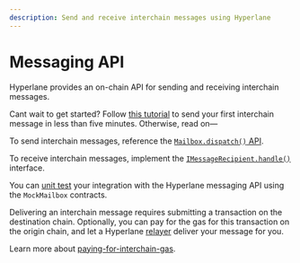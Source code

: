 ```yaml
---
description: Send and receive interchain messages using Hyperlane
---
```


# Messaging API

<!-- INCLUDE diagrams/messaging-simple.md -->
<!-- END -->

Hyperlane provides an on-chain API for sending and receiving interchain messages.

Cant wait to get started? Follow [this tutorial](../../build-with-hyperlane/quickstarts/quickstart-tutorial.md) to send your first interchain message in less than five minutes. Otherwise, read on—

To send interchain messages, reference the [`Mailbox.dispatch()` API](send.md).

To receive interchain messages, implement the [`IMessageRecipient.handle()`](receive.md) interface.

You can [unit test](../../build-with-hyperlane/guides/unit-testing.md) your integration with the Hyperlane messaging API using the `MockMailbox`  contracts.

Delivering an interchain message requires submitting a transaction on the destination chain. Optionally, you can pay for the gas for this transaction on the origin chain, and let a Hyperlane [relayer](../../protocol/agents/relayer.md) deliver your message for you.

Learn more about [paying-for-interchain-gas](../../build-with-hyperlane/guides/developers/paying-for-interchain-gas/ "mention").
